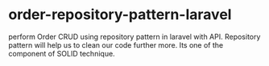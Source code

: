 # order-repository-pattern-laravel
perform Order CRUD using repository pattern in laravel with API. Repository pattern will help us to clean our code further more. Its one of the component of SOLID technique.
